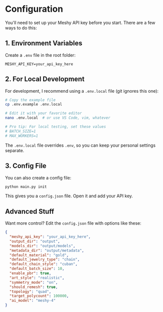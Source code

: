 # Configuration

You'll need to set up your Meshy API key before you start. There are a few ways to do this:

## 1. Environment Variables

Create a `.env` file in the root folder:

```
MESHY_API_KEY=your_api_key_here
```

## 2. For Local Development

For development, I recommend using a `.env.local` file (git ignores this one):

```bash
# Copy the example file
cp .env.example .env.local

# Edit it with your favorite editor
nano .env.local  # or use VS Code, vim, whatever

# Pro tip: For local testing, set these values
# BATCH_SIZE=1
# MAX_WORKERS=1
```

The `.env.local` file overrides `.env`, so you can keep your personal settings separate.

## 3. Config File

You can also create a config file:

```bash
python main.py init
```

This gives you a `config.json` file. Open it and add your API key.

## Advanced Stuff

Want more control? Edit the `config.json` file with options like these:

```json
{
  "meshy_api_key": "your_api_key_here",
  "output_dir": "output",
  "models_dir": "output/models",
  "metadata_dir": "output/metadata",
  "default_material": "gold",
  "default_jewelry_type": "chain",
  "default_chain_style": "cuban",
  "default_batch_size": 10,
  "enable_pbr": true,
  "art_style": "realistic",
  "symmetry_mode": "on",
  "should_remesh": true,
  "topology": "quad",
  "target_polycount": 100000,
  "ai_model": "meshy-4"
}
```
